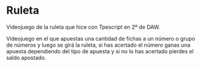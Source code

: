# Ruleta
Videojuego de la ruleta que hice con Tpescript en 2º de DAW.

Videojuego en el que apuestas una cantidad de fichas a un número o grupo de números y luego se girá la ruleta, si has acertado el número ganas una apuesta dependiendo del tipo de apuesta y si no lo has acertado pierdes el saldo apostado.
